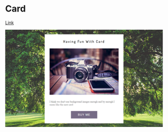 # Card

[Link](https://moamed018.github.io/COURSE-MSP-FRONT-END/Tasks/session%203%20%7C%20Card/)

<img src="image.png" />
